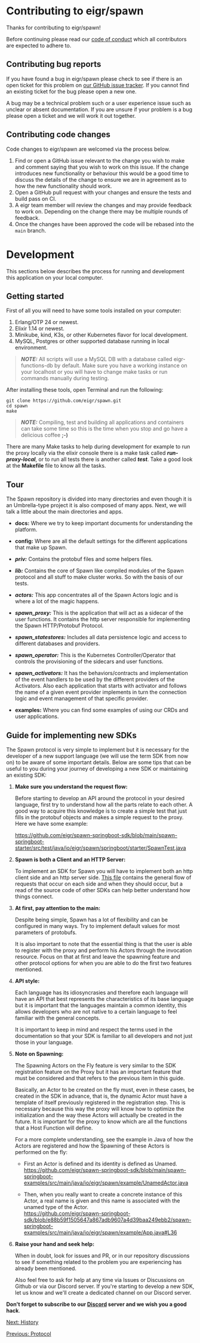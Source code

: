 # Contributing to eigr/spawn

Thanks for contributing to eigr/spawn!

Before continuing please read our [code of conduct][code-of-conduct] which all
contributors are expected to adhere to.

[code-of-conduct]: https://github.com/eigr/spawn/blob/master/CODE_OF_CONDUCT.md


## Contributing bug reports

If you have found a bug in eigr/spawn please check to see if there is an open
ticket for this problem on [our GitHub issue tracker][issues]. If you cannot
find an existing ticket for the bug please open a new one.

[issues]: https://github.com/eigr/spawn/issues

A bug may be a technical problem such or a user experience issue such as
unclear or absent documentation. If you are unsure if your problem is a bug
please open a ticket and we will work it out together.


## Contributing code changes

Code changes to eigr/spawn are welcomed via the process below.

1. Find or open a GitHub issue relevant to the change you wish to make and
   comment saying that you wish to work on this issue. If the change
   introduces new functionality or behaviour this would be a good time to
   discuss the details of the change to ensure we are in agreement as to how
   the new functionality should work.
2. Open a GitHub pull request with your changes and ensure the tests and build
   pass on CI.
3. A eigr team member will review the changes and may provide feedback to
   work on. Depending on the change there may be multiple rounds of feedback.
4. Once the changes have been approved the code will be rebased into the
   `main` branch.

# Development

This sections below describes the process for running and development this application on your local computer.

## Getting started

First of all you will need to have some tools installed on your computer:

1. Erlang/OTP 24 or newest.
2. Elixir 1.14 or newest.
3. Minikube, kind, K3s, or other Kubernetes flavor for local development.
4. MySQL, Postgres or other supported database running in local environment.

> **_NOTE:_** All scripts will use a MySQL DB with a database called eigr-functions-db by default. Make sure you have a working instance on your localhost or you will have to change make tasks or run commands manually during testing.

After installing these tools, open Terminal and run the following:

```shell
git clone https://github.com/eigr/spawn.git
cd spawn
make
```

> **_NOTE:_** Compiling, test and building all applications and containers can take some time so this is the time when you stop and go have a delicious coffee **;-)**

There are many Make tasks to help during development for example to run the proxy locally via the elixir console there is a make task called ***run-proxy-local***, or to run all tests there is another called ***test***. Take a good look at the **Makefile** file to know all the tasks.

## Tour

The Spawn repository is divided into many directories and even though it is an Umbrella-type project it is also composed of many apps. Next, we will talk a little about the main directories and apps.

* **docs:** Where we try to keep important documents for understanding the platform.

* **config:** Where are all the default settings for the different applications that make up Spawn.

* ***priv:*** Contains the protobuf files and some helpers files.

* ***lib:*** Contains the core of Spawn like compiled modules of the Spawn protocol and all stuff to make cluster works. So with the basis of our tests.

* ***actors:*** This app concentrates all of the Spawn Actors logic and is where a lot of the magic happens.

* ***spawn_proxy:*** This is the application that will act as a sidecar of the user functions. It contains the http server responsible for implementing the Spawn HTTP/Protobuf Protocol.

* ***spawn_statestores:*** Includes all data persistence logic and access to different databases and providers.

* ***spawn_operator:*** This is the Kubernetes Controller/Operator that controls the provisioning of the sidecars and user functions.

* ***spawn_activators:*** It has the behaviors/contracts and implementation of the event handlers to be used by the different providers of the Activators. Also each application that starts with activator and follows the name of a given event provider implements in turn the connection logic and event management of that specific provider.

* **examples:** Where you can find some examples of using our CRDs and user applications.

## Guide for implementing new SDKs

The Spawn protocol is very simple to implement but it is necessary for the developer of a new support language (we will use the term SDK from now on) to be aware of some important details. Below are some tips that can be useful to you during your journey of developing a new SDK or maintaining an existing SDK:

1. **Make sure you understand the request flow:** 

   Before starting to develop an API around the protocol in your desired language, first try to understand how all the parts relate to each other. A good way to acquire this knowledge is to create a simple test that just fills in the protobuf objects and makes a simple request to the proxy. Here we have some example:
   
   https://github.com/eigr/spawn-springboot-sdk/blob/main/spawn-springboot-starter/src/test/java/io/eigr/spawn/springboot/starter/SpawnTest.java

2. **Spawn is both a Client and an HTTP Server:**
   
   To implement an SDK for Spawn you will have to implement both an http client side and an http server side. [This file](docs/protocol.md) contains the general flow of requests that occur on each side and when they should occur, but a read of the source code of other SDKs can help better understand how things connect.

3. **At first, pay attention to the main:**

   Despite being simple, Spawn has a lot of flexibility and can be configured in many ways. Try to implement default values for most parameters of protobufs.

   It is also important to note that the essential thing is that the user is able to register with the proxy and perform his Actors through the invocation resource. Focus on that at first and leave the spawning feature and other protocol options for when you are able to do the first two features mentioned.

4. **API style:**

   Each language has its idiosyncrasies and therefore each language will have an API that best represents the characteristics of its base language but it is important that the languages maintain a common identity, this allows developers who are not native to a certain language to feel familiar with the general concepts.

   It is important to keep in mind and respect the terms used in the documentation so that your SDK is familiar to all developers and not just those in your language.

5. **Note on Spawning:**

   The Spawning Actors on the Fly feature is very similar to the SDK registration feature on the Proxy but it has an important feature that must be considered and that refers to the previous item in this guide.
   
   Basically, an Actor to be created on the fly must, even in these cases, be created in the SDK in advance, that is, the dynamic Actor must have a template of itself previously registered in the registration step. This is necessary because this way the proxy will know how to optimize the initialization and the way these Actors will actually be created in the future. It is important for the proxy to know which are all the functions that a Host Function will define.
   
   For a more complete understanding, see the example in Java of how the Actors are registered and how the Spawning of these Actors is performed on the fly:

      * First an Actor is defined and its identity is defined as Unamed.
        https://github.com/eigr/spawn-springboot-sdk/blob/main/spawn-springboot-examples/src/main/java/io/eigr/spawn/example/UnamedActor.java

      * Then, when you really want to create a concrete instance of this Actor, a real name is given and this name is associated with the unamed type of the Actor.  
        https://github.com/eigr/spawn-springboot-sdk/blob/e88b59f1505647a867adb9607a4d39baa249ebb2/spawn-springboot-examples/src/main/java/io/eigr/spawn/example/App.java#L36

6. **Raise your hand and seek help:**

   When in doubt, look for issues and PR, or in our repository discussions to see if something related to the problem you are experiencing has already been mentioned.

   Also feel free to ask for help at any time via Issues or Discussions on Github or via our Discord server. If you're starting to develop a new SDK, let us know and we'll create a dedicated channel on our Discord server.

**Don't forget to subscribe to our [Discord](https://discord.gg/2PcshvfS93) server and we wish you a good hack**.

[Next: History](docs/history.md)

[Previous: Protocol](docs/protocol.md)
